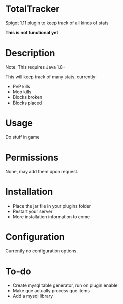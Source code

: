 # TotalTracker

Spigot 1.11 plugin to keep track of all kinds of stats

**This is not functional yet**

# Description
Note: This requires Java 1.8+

This will keep track of many stats, currently:
- PvP kills
- Mob kills
- Blocks broken
- Blocks placed

# Usage

Do stuff in game

# Permissions

None, may add them upon request.


# Installation

- Place the jar file in your plugins folder
- Restart your server
- More installation information to come


# Configuration

Currently no configuration options.

# To-do
- Create mysql table generator, run on plugin enable
- Make que actually process que items
- Add a mysql library
